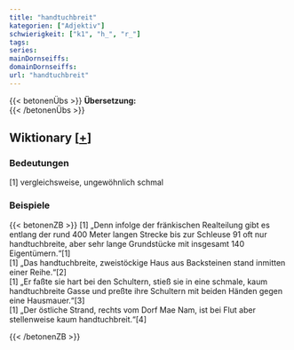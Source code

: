 ```yaml
---
title: "handtuchbreit"
kategorien: ["Adjektiv"]
schwierigkeit: ["k1", "h_", "r_"]
tags:
series:
mainDornseiffs:
domainDornseiffs:
url: "handtuchbreit"
---
```


{{< betonenÜbs >}}
**Übersetzung:**  
{{< /betonenÜbs >}}

## Wiktionary [[+](https://de.wiktionary.org/wiki/handtuchbreit)]

### Bedeutungen
[1] vergleichsweise, ungewöhnlich schmal  

### Beispiele
{{< betonenZB >}}
[1] „Denn infolge der fränkischen Realteilung gibt es entlang der rund 400 Meter langen Strecke bis zur Schleuse 91 oft nur handtuchbreite, aber sehr lange Grundstücke mit insgesamt 140 Eigentümern.“[1]  
[1] „Das handtuchbreite, zweistöckige Haus aus Backsteinen stand inmitten einer Reihe.“[2]  
[1] „Er faßte sie hart bei den Schultern, stieß sie in eine schmale, kaum handtuchbreite Gasse und preßte ihre Schultern mit beiden Händen gegen eine Hausmauer.“[3]  
[1] „Der östliche Strand, rechts vom Dorf Mae Nam, ist bei Flut aber stellenweise kaum handtuchbreit.“[4]  

{{< /betonenZB >}}

